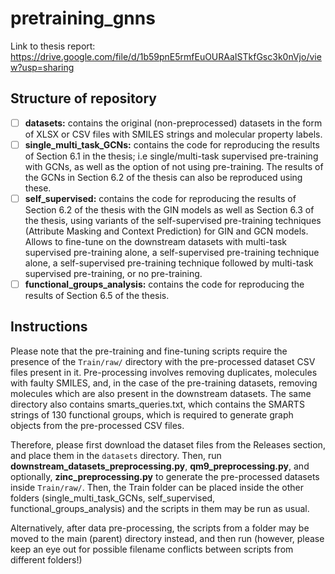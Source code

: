 # pretraining_gnns

Link to thesis report: https://drive.google.com/file/d/1b59pnE5rmfEuOURAaISTkfGsc3k0nVjo/view?usp=sharing

## Structure of repository

- [ ] **datasets:** contains the original (non-preprocessed) datasets in the form of XLSX or CSV files with SMILES strings and molecular property labels.
- [ ] **single_multi_task_GCNs:** contains the code for reproducing the results of Section 6.1 in the thesis; i.e single/multi-task supervised pre-training with GCNs, as well as the option of not using pre-training. The results of the GCNs in Section 6.2 of the thesis can also be reproduced using these.
- [ ] **self_supervised:** contains the code for reproducing the results of Section 6.2 of the thesis with the GIN models as well as Section 6.3 of the thesis, using variants of the self-supervised pre-training techniques (Attribute Masking and Context Prediction) for GIN and GCN models. Allows to fine-tune on the downstream datasets with multi-task supervised pre-training alone, a self-supervised pre-training technique alone, a self-supervised pre-training technique followed by multi-task supervised pre-training, or no pre-training.
- [ ] **functional_groups_analysis:** contains the code for reproducing the results of Section 6.5 of the thesis.

## Instructions

Please note that the pre-training and fine-tuning scripts require the presence of the `Train/raw/` directory with the pre-processed dataset CSV files present in it. Pre-processing involves removing duplicates, molecules with faulty SMILES, and, in the case of the pre-training datasets, removing molecules which are also present in the downstream datasets. The same directory also contains smarts_queries.txt, which contains the SMARTS strings of 130 functional groups, which is required to generate graph objects from the pre-processed CSV files.

Therefore, please first download the dataset files from the Releases section, and place them in the `datasets` directory. Then, run **downstream_datasets_preprocessing.py**, **qm9_preprocessing.py**, and optionally, **zinc_preprocessing.py** to generate the pre-processed datasets inside `Train/raw/`. Then, the Train folder can be placed inside the other folders (single_multi_task_GCNs, self_supervised, functional_groups_analysis) and the scripts in them may be run as usual.

Alternatively, after data pre-processing, the scripts from a folder may be moved to the main (parent) directory instead, and then run (however, please keep an eye out for possible filename conflicts between scripts from different folders!)
